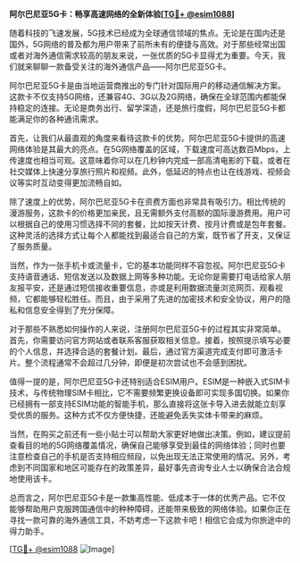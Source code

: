 **阿尔巴尼亚5G卡：畅享高速网络的全新体验[[TG💪+ @esim1088](https://t.me/s/esim1088)]**

随着科技的飞速发展，5G技术已经成为全球通信领域的焦点。无论是在国内还是国外，5G网络的普及都为用户带来了前所未有的便捷与高效。对于那些经常出国或者对海外通信需求较高的朋友来说，一张优质的5G卡显得尤为重要。今天，我们就来聊聊一款备受关注的海外通信产品——阿尔巴尼亚5G卡。

阿尔巴尼亚5G卡是由当地运营商推出的专门针对国际用户的移动通信解决方案。这款卡不仅支持5G网络，还兼容4G、3G以及2G网络，确保在全球范围内都能保持稳定的连接。无论是商务出行、留学深造，还是旅行度假，阿尔巴尼亚5G卡都能满足你的各种通讯需求。

首先，让我们从最直观的角度来看待这款卡的优势。阿尔巴尼亚5G卡提供的高速网络体验是其最大的亮点。在5G网络覆盖的区域，下载速度可高达数百Mbps，上传速度也相当可观。这意味着你可以在几秒钟内完成一部高清电影的下载，或者在社交媒体上快速分享旅行照片和视频。此外，低延迟的特点也让在线游戏、视频会议等实时互动变得更加流畅自如。

除了速度上的优势，阿尔巴尼亚5G卡在资费方面也非常具有吸引力。相比传统的漫游服务，这款卡的价格更加亲民，且无需额外支付高额的国际漫游费用。用户可以根据自己的使用习惯选择不同的套餐，比如按天计费、按月计费或是包年套餐。这种灵活的选择方式让每个人都能找到最适合自己的方案，既节省了开支，又保证了服务质量。

当然，作为一张手机卡或流量卡，它的基本功能同样不容忽视。阿尔巴尼亚5G卡支持语音通话、短信发送以及数据上网等多种功能。无论你是需要打电话给家人朋友报平安，还是通过短信接收重要信息，亦或是利用数据流量浏览网页、观看视频，它都能够轻松胜任。而且，由于采用了先进的加密技术和安全协议，用户的隐私和信息安全得到了充分保障。

对于那些不熟悉如何操作的人来说，注册阿尔巴尼亚5G卡的过程其实非常简单。首先，你需要访问官方网站或者联系客服获取相关信息。接着，按照提示填写必要的个人信息，并选择合适的套餐计划。最后，通过官方渠道完成支付即可激活卡片。整个流程通常不会超过几分钟，即便是初次尝试也不会感到困扰。

值得一提的是，阿尔巴尼亚5G卡还特别适合ESIM用户。ESIM是一种嵌入式SIM卡技术，与传统物理SIM卡相比，它不需要频繁更换设备即可实现多国切换。如果你已经拥有一部支持ESIM功能的智能手机，那么直接将这张卡导入进去就能立刻享受优质的服务。这种方式不仅方便快捷，还能避免丢失实体卡带来的麻烦。

当然，在购买之前还有一些小贴士可以帮助大家更好地做出决策。例如，建议提前查看目的地的5G网络覆盖情况，确保自己能够享受到最佳的网络体验；同时也要注意检查自己的手机是否支持相应频段，以免出现无法正常使用的情况。另外，考虑到不同国家和地区可能存在的政策差异，最好事先咨询专业人士以确保合法合规地使用该卡。

总而言之，阿尔巴尼亚5G卡是一款集高性能、低成本于一体的优秀产品。它不仅能够帮助用户克服跨国通信中的种种障碍，还能带来极致的网络体验。如果你正在寻找一款可靠的海外通信工具，不妨考虑一下这款卡吧！相信它会成为你旅途中的得力助手。

[[TG💪+ @esim1088](https://t.me/s/esim1088) ![Image](https://i.postimg.cc/4NQfJmqS/Snipaste-2025-05-13-00-14-12.png)]
